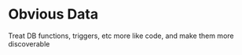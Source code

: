 Obvious Data
============

Treat DB functions, triggers, etc more like code, and make them more discoverable
